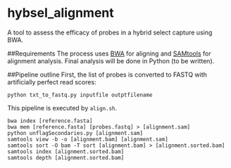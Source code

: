 # hybsel_alignment
A tool to assess the efficacy of probes in a hybrid select capture using BWA.

##Requirements
The process uses [BWA](http://bio-bwa.sourceforge.net/) for aligning and [SAMtools](http://samtools.sourceforge.net/) for alignment analysis. Final analysis will be done in Python (to be written).

##Pipeline outline
First, the list of probes is converted to FASTQ with artificially perfect read scores:
 ```
python txt_to_fastq.py inputfile outptfilename
```

This pipeline is executed by ```align.sh```.
```
bwa index [reference.fasta]
bwa mem [reference.fasta] [probes.fastq] > [alignment.sam]
python unflagSecondaries.py [alignment.sam]
samtools view -b -o [alignment.bam] [alignment.sam]
samtools sort -O bam -T sort [alignment.bam] > [alignment.sorted.bam]
samtools index [alignment.sorted.bam]
samtools depth [alignment.sorted.bam]
```